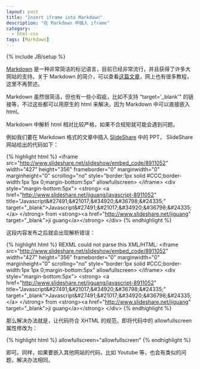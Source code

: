 ```yaml
---
layout: post
title: "Insert iframe into Markdown"
description: "在 Markdown 中插入 iframe"
category:
  - html-css
tags: [Markdown]
---
```

{% include JB/setup %}

[Markdown][1] 是一种非常简洁的标记语言，目前已经非常流行，并且获得了许多大网站的支持。关于 Markdown 的简介，可以查看[这篇文章][2]，网上也有很多教程，这里不再赘述。

Markdown 虽然很简洁，但也有一些小瑕疵，比如不支持 "target='_blank'" 的链接等，不过这些都可以用原生的 html 来解决，因为 Markdown 中可以直接嵌入 html。

Markdown 中解析 html 相对比较严格，如果不合规矩就可能会遇到问题。

例如我们要在 Markdown 格式的文章中插入 [SlideShare][3] 中的 PPT， SlideShare 网站给出的代码如下：

{% highlight html %}
&lt;iframe src=&quot;http://www.slideshare.net/slideshow/embed_code/8911052&quot; width=&quot;427&quot; height=&quot;356&quot; frameborder=&quot;0&quot; marginwidth=&quot;0&quot; marginheight=&quot;0&quot; scrolling=&quot;no&quot; style=&quot;border:1px solid #CCC;border-width:1px 1px 0;margin-bottom:5px&quot; allowfullscreen&gt; &lt;/iframe&gt; &lt;div style=&quot;margin-bottom:5px&quot;&gt; &lt;strong&gt; &lt;a href=&quot;http://www.slideshare.net/jiguang/javascript-8911052&quot; title=&quot;Javascript&amp;#27491;&amp;#21017;&amp;#34920;&amp;#36798;&amp;#24335;&quot; target=&quot;_blank&quot;&gt;Javascript&amp;#27491;&amp;#21017;&amp;#34920;&amp;#36798;&amp;#24335;&lt;/a&gt; &lt;/strong&gt; from &lt;strong&gt;&lt;a href=&quot;http://www.slideshare.net/jiguang&quot; target=&quot;_blank&quot;&gt;ji guang&lt;/a&gt;&lt;/strong&gt; &lt;/div&gt;
{% endhighlight %}

这段内容发布之后就会出现解析错误：

{% highlight html %}
REXML could not parse this XML/HTML:
&lt;iframe src=&quot;http://www.slideshare.net/slideshow/embed_code/8911052&quot; width=&quot;427&quot; height=&quot;356&quot; frameborder=&quot;0&quot; marginwidth=&quot;0&quot; marginheight=&quot;0&quot; scrolling=&quot;no&quot; style=&quot;border:1px solid #CCC;border-width:1px 1px 0;margin-bottom:5px&quot; allowfullscreen&gt; &lt;/iframe&gt; &lt;div style=&quot;margin-bottom:5px&quot;&gt; &lt;strong&gt; &lt;a href=&quot;http://www.slideshare.net/jiguang/javascript-8911052&quot; title=&quot;Javascript&amp;#27491;&amp;#21017;&amp;#34920;&amp;#36798;&amp;#24335;&quot; target=&quot;_blank&quot;&gt;Javascript&amp;#27491;&amp;#21017;&amp;#34920;&amp;#36798;&amp;#24335;&lt;/a&gt; &lt;/strong&gt; from &lt;strong&gt;&lt;a href=&quot;http://www.slideshare.net/jiguang&quot; target=&quot;_blank&quot;&gt;ji guang&lt;/a&gt;&lt;/strong&gt; &lt;/div&gt;
{% endhighlight %}

那么解决办法就是，让代码符合 XHTML 的规范，即将代码中的 allowfullscreen 属性修改为：

{% highlight html %}
allowfullscreen="allowfullscreen"
{% endhighlight %}

即可。同样，如果要嵌入其他网站的代码，比如 Youtube 等，也会有类似的问题，解决办法相同。

[1]: http://en.wikipedia.org/wiki/Markdown
[2]: http://ued.taobao.com/blog/2012/07/03/getting-started-with-markdown/
[3]: http://www.slideshare.net


